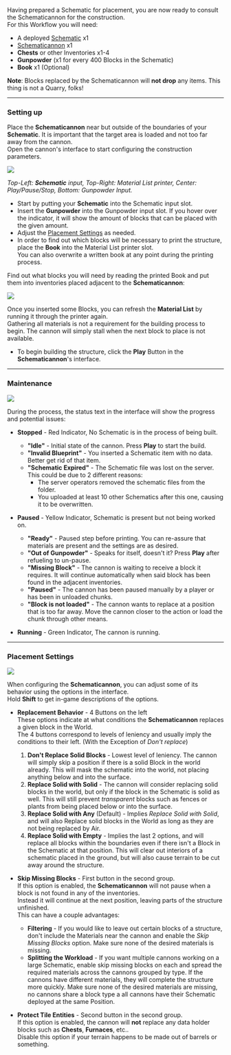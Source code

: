 Having prepared a Schematic for placement, you are now ready to consult the Schematicannon for the construction.  
For this Workflow you will need:

* A deployed [Schematic](https://github.com/simibubi/Create/wiki/Schematic) x1  
* [Schematicannon](https://github.com/simibubi/Create/wiki/Schematicannon) x1
* **Chests** or other Inventories x1-4
* **Gunpowder** (x1 for every 400 Blocks in the Schematic)
* **Book** x1 (Optional)

**Note**: Blocks replaced by the Schematicannon will **not drop** any items. This thing is not a Quarry, folks!

***

### Setting up

Place the **Schematicannon** near but outside of the boundaries of your **Schematic**. It is important that the target area is loaded and not too far away from the cannon.  
Open the cannon's interface to start configuring the construction parameters.

![](https://i.imgur.com/tdxuraF.png)

_Top-Left: **Schematic** input, Top-Right: Material List printer, Center: Play/Pause/Stop, Bottom: Gunpowder Input._

* Start by putting your **Schematic** into the Schematic input slot. 
* Insert the **Gunpowder** into the Gunpowder input slot. If you hover over the indicator, it will show the amount of blocks that can be placed with the given amount.
* Adjust the [Placement Settings](https://github.com/simibubi/Create/wiki/Printing-a-Schematic#placement-settings) as needed.
* In order to find out which blocks will be necessary to print the structure, place the **Book** into the Material List printer slot.  
You can also overwrite a written book at any point during the printing process.

Find out what blocks you will need by reading the printed Book and put them into inventories placed adjacent to the **Schematicannon**:

![](https://i.imgur.com/kKXT9ST.png)

Once you inserted some Blocks, you can refresh the **Material List** by running it through the printer again.  
Gathering all materials is not a requirement for the building process to begin. The cannon will simply stall when the next block to place is not available.

* To begin building the structure, click the **Play** Button in the **Schematicannon**'s interface.  

***

### Maintenance
![](https://i.imgur.com/enDy5EY.png)

During the process, the status text in the interface will show the progress and potential issues:
* **Stopped** - Red Indicator, No Schematic is in the process of being built.
  * **"Idle"** - Initial state of the cannon. Press **Play** to start the build.
  * **"Invalid Blueprint"** - You inserted a Schematic item with no data. Better get rid of that item.
  * **"Schematic Expired"** - The Schematic file was lost on the server. This could be due to 2 different reasons:  
    * The server operators removed the schematic files from the folder.  
    * You uploaded at least 10 other Schematics after this one, causing it to be overwritten.  
  
* **Paused** - Yellow Indicator, Schematic is present but not being worked on.
  * **"Ready"** - Paused step before printing. You can re-assure that materials are present and the settings are as desired.
  * **"Out of Gunpowder"** - Speaks for itself, doesn't it? Press **Play** after refueling to un-pause.
  * **"Missing Block"** - The cannon is waiting to receive a block it requires. It will continue automatically when said block has been found in the adjacent inventories.
  * **"Paused"** - The cannon has been paused manually by a player or has been in unloaded chunks.
  * **"Block is not loaded"** - The cannon wants to replace at a position that is too far away. Move the cannon closer to the action or load the chunk through other means.

* **Running** - Green Indicator, The cannon is running.

***

### Placement Settings
![](https://i.imgur.com/4acToDo.png)

When configuring the **Schematicannon**, you can adjust some of its behavior using the options in the interface.  
Hold **Shift** to get in-game descriptions of the options.

* **Replacement Behavior** - 4 Buttons on the left  
These options indicate at what conditions the **Schematicannon** replaces a given block in the World.  
The 4 buttons correspond to levels of leniency and usually imply the conditions to their left. (With the Exception of _Don't replace_)

  1. **Don't Replace Solid Blocks** - Lowest level of leniency. The cannon will simply skip a position if there is a solid Block in the world already. This will mask the schematic into the world, not placing anything below and into the surface.
  2. **Replace Solid with Solid** - The cannon will consider replacing solid blocks in the world, but only if the block in the Schematic is solid as well. This will still prevent _transparent_ blocks such as fences or plants from being placed below or into the surface.
  3. **Replace Solid with Any** (Default) - Implies _Replace Solid with Solid_, and will also Replace solid blocks in the World as long as they are not being replaced by Air.
  4. **Replace Solid with Empty** - Implies the last 2 options, and will replace all blocks within the boundaries even if there isn't a Block in the Schematic at that position. This will clear out interiors of a schematic placed in the ground, but will also cause terrain to be cut away around the structure.

* **Skip Missing Blocks** - First button in the second group.  
If this option is enabled, the **Schematicannon** will not pause when a block is not found in any of the inventories.  
Instead it will continue at the next position, leaving parts of the structure unfinished.  
This can have a couple advantages:
  * **Filtering** - If you would like to leave out certain blocks of a structure, don't include the Materials near the cannon and enable the _Skip Missing Blocks_ option. Make sure none of the desired materials is missing.
  * **Splitting the Workload** - If you want multiple cannons working on a large Schematic, enable skip missing blocks on each and spread the required materials across the cannons grouped by type. If the cannons have different materials, they will complete the structure more quickly.
Make sure none of the desired materials are missing, no cannons share a block type a all cannons have their Schematic deployed at the same Position.

* **Protect Tile Entities** - Second button in the second group.  
If this option is enabled, the cannon will **not** replace any data holder blocks such as **Chests**, **Furnaces**, etc..  
Disable this option if your terrain happens to be made out of barrels or something.

